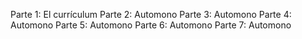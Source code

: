 Parte 1: El currículum
Parte 2: Automono
Parte 3: Automono
Parte 4: Automono
Parte 5: Automono
Parte 6: Automono
Parte 7: Automono